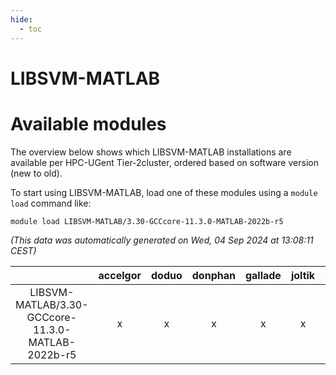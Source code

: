 ```yaml
---
hide:
  - toc
---
```


LIBSVM-MATLAB
=============

# Available modules


The overview below shows which LIBSVM-MATLAB installations are available per HPC-UGent Tier-2cluster, ordered based on software version (new to old).

To start using LIBSVM-MATLAB, load one of these modules using a `module load` command like:

```shell
module load LIBSVM-MATLAB/3.30-GCCcore-11.3.0-MATLAB-2022b-r5
```

*(This data was automatically generated on Wed, 04 Sep 2024 at 13:08:11 CEST)*  

| |accelgor|doduo|donphan|gallade|joltik|shinx|skitty|
| :---: | :---: | :---: | :---: | :---: | :---: | :---: | :---: |
|LIBSVM-MATLAB/3.30-GCCcore-11.3.0-MATLAB-2022b-r5|x|x|x|x|x|x|x|
